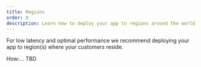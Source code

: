 ```yaml
---
title: Regions
order: 8
description: Learn how to deploy your app to regions around the world
---
```


For low latency and optimal performance we recommend deploying your app to region(s) where your customers reside.

How:... TBD
